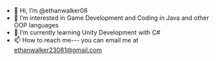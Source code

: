 - 👋 Hi, I’m @ethanwalker08
- 👀 I’m interested in Game Development and Coding in Java and other OOP languages
- 🌱 I’m currently learning Unity Development with C#
- 📫 How to reach me--- you can email me at ethanwalker23081@gmail.com
